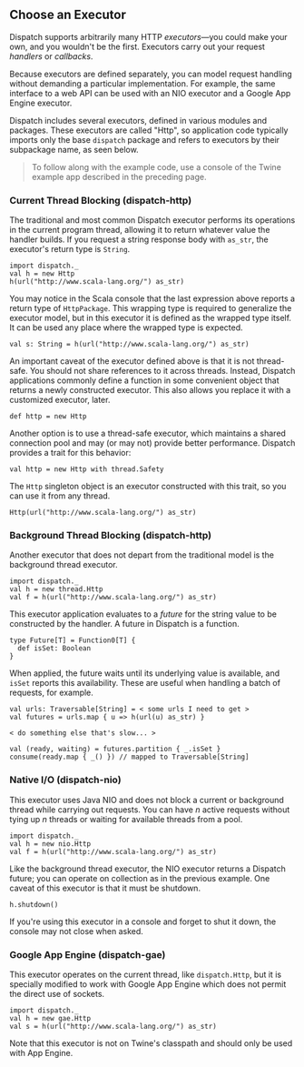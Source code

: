 Choose an Executor
------------------

Dispatch supports arbitrarily many HTTP *executors*—you could make
your own, and you wouldn't be the first. Executors carry out your
request *handlers* or *callbacks*.

Because executors are defined separately, you can model request
handling without demanding a particular implementation. For example,
the same interface to a web API can be used with an NIO executor and a
Google App Engine executor.

Dispatch includes several executors, defined in various modules and
packages. These executors are called "Http", so application code
typically imports only the base `dispatch` package and refers to
executors by their subpackage name, as seen below.

> To follow along with the example code, use a console of the Twine
  example app described in the preceding page.

### Current Thread Blocking (dispatch-http)

The traditional and most common Dispatch executor performs its
operations in the current program thread, allowing it to return
whatever value the handler builds. If you request a string response
body with `as_str`, the executor's return type is `String`.

    import dispatch._
    val h = new Http
    h(url("http://www.scala-lang.org/") as_str)

You may notice in the Scala console that the last expression above
reports a return type of `HttpPackage`. This wrapping type is required
to generalize the executor model, but in this executor it is defined
as the wrapped type itself. It can be used any place where the wrapped
type is expected.

    val s: String = h(url("http://www.scala-lang.org/") as_str)

An important caveat of the executor defined above is that it is not
thread-safe. You should not share references to it across
threads. Instead, Dispatch applications commonly define a function in
some convenient object that returns a newly constructed executor. This
also allows you replace it with a customized executor, later.

    def http = new Http

Another option is to use a thread-safe executor, which maintains a
shared connection pool and may (or may not) provide better
performance. Dispatch provides a trait for this behavior:

    val http = new Http with thread.Safety

The `Http` singleton object is an executor constructed with this
trait, so you can use it from any thread.

    Http(url("http://www.scala-lang.org/") as_str)

### Background Thread Blocking (dispatch-http)

Another executor that does not depart from the traditional model is
the background thread executor.

    import dispatch._
    val h = new thread.Http
    val f = h(url("http://www.scala-lang.org/") as_str)

This executor application evaluates to a *future* for the string value
to be constructed by the handler. A future in Dispatch is a function.

    type Future[T] = Function0[T] {
      def isSet: Boolean
    }

When applied, the future waits until its underlying value is
available, and `isSet` reports this availability. These are useful
when handling a batch of requests, for example.

    val urls: Traversable[String] = < some urls I need to get >
    val futures = urls.map { u => h(url(u) as_str) }

    < do something else that's slow... >

    val (ready, waiting) = futures.partition { _.isSet }
    consume(ready.map { _() }) // mapped to Traversable[String]

### Native I/O (dispatch-nio)

This executor uses Java NIO and does not block a current or background
thread while carrying out requests. You can have *n* active requests
without tying up *n* threads or waiting for available threads from a
pool.

    import dispatch._
    val h = new nio.Http
    val f = h(url("http://www.scala-lang.org/") as_str)

Like the background thread executor, the NIO executor returns a
Dispatch future; you can operate on collection as in the previous
example. One caveat of this executor is that it must be shutdown.

    h.shutdown()

If you're using this executor in a console and forget to shut it down,
the console may not close when asked.

### Google App Engine (dispatch-gae)

This executor operates on the current thread, like `dispatch.Http`,
but it is specially modified to work with Google App Engine which
does not permit the direct use of sockets.

    import dispatch._
    val h = new gae.Http
    val s = h(url("http://www.scala-lang.org/") as_str)

Note that this executor is not on Twine's classpath and should only be
used with App Engine.
